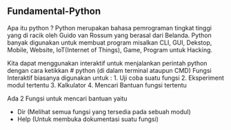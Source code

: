 ## Fundamental-Python

Apa itu python ?
  Python merupakan bahasa pemrograman tingkat tinggi yang di racik oleh Guido van Rossum yang berasal dari Belanda.
  Python banyak digunakan untuk membuat program misalkan CLI, GUI, Dekstop, Mobile, Website, IoT(Internet of Things), Game, Program untuk Hacking.

  Kita dapat menggunakan interaktif untuk menjalankan perintah python dengan cara ketikkan # python (di dalam terminal ataupun CMD)
  Fungsi Interaktif biasanya digunakan untuk :
  	1. Uji coba suatu fungsi
  	2. Eksperiment modul tertentu
  	3. Kalkulator
  	4. Mencari Bantuan fungsi tertentu

  Ada 2 Fungsi untuk mencari bantuan yaitu 
  - Dir (Melihat semua fungsi yang tersedia pada sebuah modul)
  - Help (Untuk membuka dokumentasi suatu fungsi)